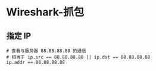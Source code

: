 # Wireshark-抓包

## 指定 IP
```shell
# 查看与服务器 88.88.88.88 的通信
# 相当于 ip.src == 88.88.88.88 || ip.dst == 88.88.88.88
ip.addr == 88.88.88.88
```